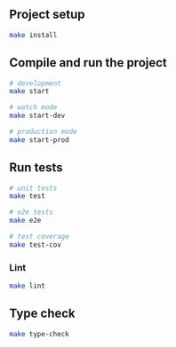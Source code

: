 ## Project setup

```bash
make install
```

## Compile and run the project

```bash
# development
make start

# watch mode
make start-dev

# production mode
make start-prod
```

## Run tests

```bash
# unit tests
make test

# e2e tests
make e2e

# test coverage
make test-cov
```

### Lint

```sh
make lint
```

## Type check

```sh
make type-check
```
